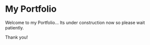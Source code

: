 # My Portfolio

Welcome to my Portfolio... Its under construction now so please wait patiently.

Thank you!

